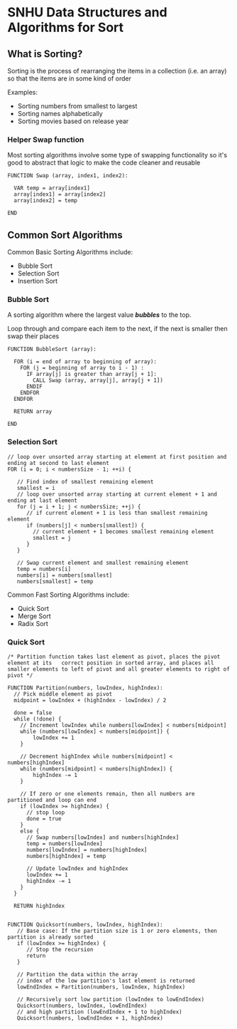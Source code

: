 # SNHU Data Structures and Algorithms for Sort

## What is Sorting?

Sorting is the process of rearranging the items in a collection (i.e. an array) so that the items are in some kind of order

Examples:

- Sorting numbers from smallest to largest
- Sorting names alphabetically
- Sorting movies based on release year

### Helper Swap function

Most sorting algorithms involve some type of swapping functionality so it's good to abstract that logic to make the code cleaner and reusable

```
FUNCTION Swap (array, index1, index2):

  VAR temp = array[index1]
  array[index1] = array[index2]
  array[index2] = temp

END
```

## Common Sort Algorithms

Common Basic Sorting Algorithms include:

- Bubble Sort
- Selection Sort
- Insertion Sort

### Bubble Sort

A sorting algorithm where the largest value **_bubbles_** to the top.

Loop through and compare each item to the next, if the next is smaller then swap their places

```
FUNCTION BubbleSort (array):

  FOR (i = end of array to beginning of array):
    FOR (j = beginning of array to i - 1) :
      IF array[j] is greater than array[j + 1]:
        CALL Swap (array, array[j], array[j + 1])
      ENDIF
    ENDFOR
  ENDFOR

  RETURN array

END
```

### Selection Sort

```
// loop over unsorted array starting at element at first position and ending at second to last element
FOR (i = 0; i < numbersSize - 1; ++i) {

   // Find index of smallest remaining element
   smallest = i
   // loop over unsorted array starting at current element + 1 and ending at last element
   for (j = i + 1; j < numbersSize; ++j) {
      // if current element + 1 is less than smallest remaining element
      if (numbers[j] < numbers[smallest]) {
        // current element + 1 becomes smallest remaining element
        smallest = j
      }
   }

   // Swap current element and smallest remaining element
   temp = numbers[i]
   numbers[i] = numbers[smallest]
   numbers[smallest] = temp
```

Common Fast Sorting Algorithms include:

- Quick Sort
- Merge Sort
- Radix Sort

### Quick Sort

```
/* Partition function takes last element as pivot, places the pivot element at its   correct position in sorted array, and places all smaller elements to left of pivot and all greater elements to right of pivot */

FUNCTION Partition(numbers, lowIndex, highIndex):
  // Pick middle element as pivot
  midpoint = lowIndex + (highIndex - lowIndex) / 2

  done = false
  while (!done) {
    // Increment lowIndex while numbers[lowIndex] < numbers[midpoint]
    while (numbers[lowIndex] < numbers[midpoint]) {
        lowIndex += 1
    }

    // Decrement highIndex while numbers[midpoint] < numbers[highIndex]
    while (numbers[midpoint] < numbers[highIndex]) {
        highIndex -= 1
    }

    // If zero or one elements remain, then all numbers are partitioned and loop can end
    if (lowIndex >= highIndex) {
      // stop loop
      done = true
    }
    else {
      // Swap numbers[lowIndex] and numbers[highIndex]
      temp = numbers[lowIndex]
      numbers[lowIndex] = numbers[highIndex]
      numbers[highIndex] = temp

      // Update lowIndex and highIndex
      lowIndex += 1
      highIndex -= 1
    }
  }

  RETURN highIndex


FUNCTION Quicksort(numbers, lowIndex, highIndex):
   // Base case: If the partition size is 1 or zero elements, then partition is already sorted
   if (lowIndex >= highIndex) {
      // Stop the recursion
      return
   }

   // Partition the data within the array
   // index of the low partition's last element is returned
   lowEndIndex = Partition(numbers, lowIndex, highIndex)

   // Recursively sort low partition (lowIndex to lowEndIndex)
   Quicksort(numbers, lowIndex, lowEndIndex)
   // and high partition (lowEndIndex + 1 to highIndex)
   Quicksort(numbers, lowEndIndex + 1, highIndex)

```
